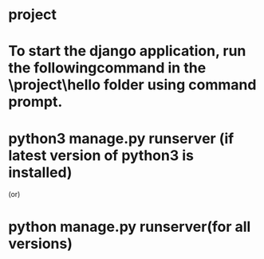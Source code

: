 # project

# To start the django application, run the followingcommand in the \project\hello folder using command prompt.
# python3 manage.py runserver (if latest version of python3 is installed)
(or)
# python manage.py runserver(for all versions)
